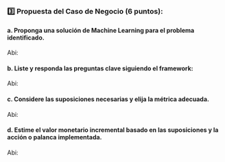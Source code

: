 ### 3️⃣ Propuesta del Caso de Negocio (6 puntos):

#### a. Proponga una solución de Machine Learning para el problema identificado.

Abi: 

#### b. Liste y responda las preguntas clave siguiendo el framework: 

Abi:

#### c. Considere las suposiciones necesarias y elija la métrica adecuada.

Abi:

#### d. Estime el valor monetario incremental basado en las suposiciones y la acción o palanca implementada.

Abi:
